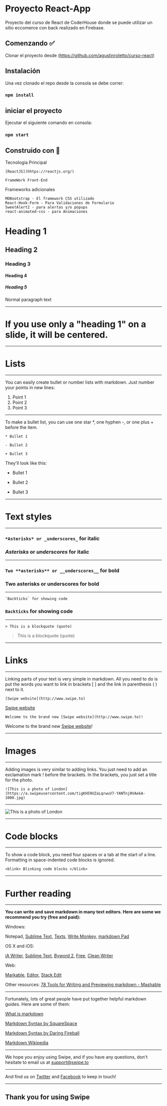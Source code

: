

# **Proyecto React-App** 

Proyecto del curso de React de CoderHouse donde se puede utilizar un sitio eccomerce con back realizado en Firebase.

## Comenzando ✅

Clonar el proyecto desde (https://github.com/agustinroletto/curso-react)

## Instalación 
Una vez clonado el repo desde la consola se debe correr:

### `npm install`



## iniciar el proyecto 
Ejecutar el siguiente comando en consola:

### `npm start`


## Construido con 🏢

Tecnologia Principal

    [ReactJS](hhtps://reactjs.org/)
    
    FrameWork Front-End

Frameworks adicionales

    MDBootstrap - El framework CSS utilizado
    React-Hook-Form - Para Validaciones de Formulario
    SweetAlert2 - para alertas y/o popups
    react-animated-css - para Animaciones


# Heading 1
## Heading 2
### Heading 3
#### Heading 4
##### Heading 5
Normal paragraph text

* * *

# **If you use only a "heading 1" on a slide, it will be centered.** 

* * *

# **Lists** 

* * *

You can easily create bullet or number lists with markdown. Just number your points in new lines:

1. Point 1
2. Point 2
3. Point 3

* * *

To make a bullet list, you can use one star *, one hyphen -, or one plus + before the item. 

`* Bullet 1`

`- Bullet 2`

`+ Bullet 3`


They'll look like this:

* Bullet 1
- Bullet 2 
+ Bullet 3

* * *

# **Text styles**

* * *

### `*Asterisks* or _underscores_` for italic

### *Asterisks* or _underscores_ for italic

* * *

### `Two **asterisks** or __underscores__` for bold

### Two **asterisks** or __underscores__ for bold

* * *

	`Backticks` for showing code

### `Backticks` for showing code

* * *

`> This is a blockquote (quote)` 

> This is a blockquote (quote)

* * *

# **Links**

* * *

Linking parts of your text is very simple in markdown. All you need to do is put the words you want to link in brackets [ ] and the link in parenthesis ( ) next to it. 

`[Swipe website](http://www.swipe.to)`

[Swipe website](http://www.swipe.to)


`Welcome to the brand new [Swipe website](http://www.swipe.to)!`

Welcome to the brand new [Swipe website](http://www.swipe.to)!

* * *

# **Images**

* * *

Adding images is very similar to adding links. You just need to add an exclamation mark ! before the brackets. In the brackets, you just set a title for the photo.

`![This is a photo of London](https://a.swipeusercontent.com/tigKH59UZaLqrwuV7-YANTnj0VAekA-1000.jpg)`

* * *

![This is a photo of London](https://a.swipeusercontent.com/tigKH59UZaLqrwuV7-YANTnj0VAekA-1000.jpg)

* * *

# **Code blocks** 

* * *

To show a code block, you need four spaces or a tab at the start of a line. Formatting in space-indented code blocks is ignored. 

	<blink> Blinking code blocks </blink>

* * *

# **Further reading**

* * *

**You can write and save markdown in many text editors. Here are some we recommend you try (free and paid):**

Windows: 

Notepad, [Sublime Text](http://www.sublimetext.com/), [Texts](http://www.texts.io/), [Write Monkey](http://writemonkey.com/index.php), [markdown Pad](http://markdownpad.com/)

OS X and iOS:

[iA Writer](http://www.iawriter.com/mac/), [Sublime Text](http://www.sublimetext.com/), [Byword 2](http://bywordapp.com/), [Free](http://cutefreeapp.com/), [Clean Writer](http://cognitivebits.com/clean-writer-pro.html)

Web:

[Markable](http://markable.in/), [Editor](http://lab.lepture.com/editor/), [Stack Edit](https://stackedit.io/)

Other resources:
[78 Tools for Writing and Previewing markdown - Mashable](http://mashable.com/2013/06/24/markdown-tools/)

* * *

Fortunately, lots of great people have put together helpful markdown guides. Here are some of them:

[What is markdown](http://whatismarkdown.com/)

[Markdown Syntax by SquareSpace](http://five.squarespace.com/display/ShowHelp?section=markdown)

[Markdown Syntax by Daring Fireball](http://daringfireball.net/projects/markdown/syntax)

[Markdown Wikipedia](http://en.wikipedia.org/wiki/markdown)

* * *

We hope you enjoy using Swipe, and if you have any questions, don't hesitate to email us at [support@swipe.to](mailto:support@swipe.to) 

* * *

And find us on [Twitter](https://twitter.com/swipe_to) and [Facebook](https://www.facebook.com/swwwipe) to keep in touch!

* * * 

## **Thank you for using Swipe**








	

